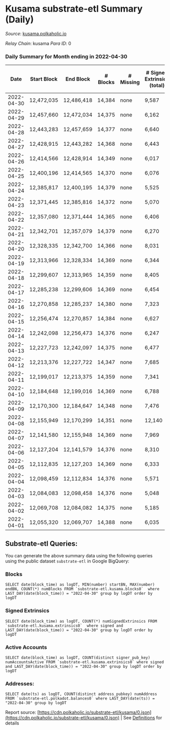 # Kusama substrate-etl Summary (Daily)

_Source_: [kusama.polkaholic.io](https://kusama.polkaholic.io)

*Relay Chain*: kusama
*Para ID*: 0



### Daily Summary for Month ending in 2022-04-30


| Date | Start Block | End Block | # Blocks | # Missing | # Signed Extrinsics (total) | # Active Accounts | # Addresses with Balances | # Events | # Transfers | # XCM Transfers In | # XCM Transfers Out |
| ---- | ----------- | --------- | -------- | --------- | --------------------------- | ----------------- | ------------------------- | -------- | ----------- | ------------------ | ------------------- |
| 2022-04-30 | 12,472,035 | 12,486,418 | 14,384 | none  | 9,587 | 1,383 | 248,534 | 447,802 | 2,261 ($5,870,935.42) | 121 ($277,168.09) | 158 ($457,666.52) |
| 2022-04-29 | 12,457,660 | 12,472,034 | 14,375 | none  | 6,162 | 1,424 |  | 395,449 | 1,513 ($5,263,468.53) | 169 ($484,003.38) | 210 ($417,573.73) |
| 2022-04-28 | 12,443,283 | 12,457,659 | 14,377 | none  | 6,640 | 1,703 |  | 389,365 | 1,670 ($13,767,507.46) | 181 ($389,917.00) | 178 ($2,598,412.77) |
| 2022-04-27 | 12,428,915 | 12,443,282 | 14,368 | none  | 6,443 | 1,736 |  | 387,285 | 1,947 ($12,497,289.12) | 149 ($368,787.15) | 206 ($637,104.61) |
| 2022-04-26 | 12,414,566 | 12,428,914 | 14,349 | none  | 6,017 | 1,540 |  | 380,660 | 1,576 ($7,632,645.54) | 163 ($423,603.03) | 242 ($414,924.38) |
| 2022-04-25 | 12,400,196 | 12,414,565 | 14,370 | none  | 6,076 | 1,555 |  | 390,111 | 1,627 ($4,896,991.76) | 162 ($497,582.56) | 295 ($811,765.93) |
| 2022-04-24 | 12,385,817 | 12,400,195 | 14,379 | none  | 5,525 | 1,438 |  | 377,694 | 1,310 ($3,040,947.51) | 146 ($594,555.78) | 278 ($886,995.17) |
| 2022-04-23 | 12,371,445 | 12,385,816 | 14,372 | none  | 5,070 | 1,222 |  | 371,745 | 1,191 ($3,141,602.34) | 137 ($1,495,677.09) | 297 ($1,082,962.42) |
| 2022-04-22 | 12,357,080 | 12,371,444 | 14,365 | none  | 6,406 | 1,451 |  | 407,206 | 1,480 ($12,074,260.23) | 143 ($586,946.40) | 280 ($553,532.87) |
| 2022-04-21 | 12,342,701 | 12,357,079 | 14,379 | none  | 6,270 | 1,566 |  | 400,322 | 1,352 ($2,658,786.33) | 142 ($448,713.74) | 237 ($828,127.19) |
| 2022-04-20 | 12,328,335 | 12,342,700 | 14,366 | none  | 8,031 | 1,587 |  | 402,767 | 1,321 ($13,574,000.57) | 143 ($676,662.86) | 248 ($5,687,276.27) |
| 2022-04-19 | 12,313,966 | 12,328,334 | 14,369 | none  | 6,344 | 1,460 |  | 369,134 | 1,119 ($3,418,030.00) | 97 ($202,583.00) | 125 ($266,080.76) |
| 2022-04-18 | 12,299,607 | 12,313,965 | 14,359 | none  | 8,405 | 1,562 |  | 408,630 | 1,072 ($3,646,671.14) | 120 ($761,682.00) | 161 ($466,780.08) |
| 2022-04-17 | 12,285,238 | 12,299,606 | 14,369 | none  | 6,454 | 1,663 |  | 379,533 | 1,886 ($2,353,554.16) | 137 ($265,169.31) | 123 ($479,421.99) |
| 2022-04-16 | 12,270,858 | 12,285,237 | 14,380 | none  | 7,323 | 1,574 |  | 374,039 | 2,639 ($6,793,438.77) | 136 ($306,277.65) | 146 ($326,682.85) |
| 2022-04-15 | 12,256,474 | 12,270,857 | 14,384 | none  | 6,627 | 1,419 |  | 388,231 | 1,377 ($20,324,434.06) | 115 ($194,277.94) | 124 ($137,554.05) |
| 2022-04-14 | 12,242,098 | 12,256,473 | 14,376 | none  | 6,247 | 1,215 |  | 378,906 | 1,282 ($2,641,119.84) | 96 ($224,555.65) | 157 ($260,746.56) |
| 2022-04-13 | 12,227,723 | 12,242,097 | 14,375 | none  | 6,477 | 1,457 |  | 375,478 | 1,393 ($4,894,051.54) | 80 ($233,349.98) | 121 ($1,091,612.61) |
| 2022-04-12 | 12,213,376 | 12,227,722 | 14,347 | none  | 7,685 | 1,684 |  | 391,970 | 1,653 ($4,996,446.61) | 81 ($525,443.67) | 124 ($750,673.87) |
| 2022-04-11 | 12,199,017 | 12,213,375 | 14,359 | none  | 7,341 | 1,602 |  | 389,141 | 1,603 ($4,619,958.13) | 93 ($407,556.11) | 172 ($443,384.27) |
| 2022-04-10 | 12,184,648 | 12,199,016 | 14,369 | none  | 6,788 | 1,382 |  | 369,526 | 1,122 ($1,807,514.36) | 53 ($68,225.32) | 149 ($347,787.51) |
| 2022-04-09 | 12,170,300 | 12,184,647 | 14,348 | none  | 7,476 | 1,576 |  | 372,774 | 1,686 ($3,365,288.36) | 100 ($318,748.56) | 169 ($830,659.59) |
| 2022-04-08 | 12,155,949 | 12,170,299 | 14,351 | none  | 12,140 | 1,772 |  | 430,878 | 1,450 ($4,577,153.21) | 121 ($428,120.16) | 159 ($239,674.23) |
| 2022-04-07 | 12,141,580 | 12,155,948 | 14,369 | none  | 7,969 | 1,599 |  | 376,871 | 1,453 ($4,520,762.69) | 102 ($465,703.69) | 157 ($414,429.71) |
| 2022-04-06 | 12,127,204 | 12,141,579 | 14,376 | none  | 8,310 | 1,670 |  | 395,830 | 1,610 ($5,228,292.78) | 152 ($394,721.53) | 233 ($464,600.59) |
| 2022-04-05 | 12,112,835 | 12,127,203 | 14,369 | none  | 6,333 | 1,531 |  | 366,492 | 1,885 ($18,715,783.56) | 86 ($363,677.43) | 208 ($490,213.42) |
| 2022-04-04 | 12,098,459 | 12,112,834 | 14,376 | none  | 5,571 | 1,486 |  | 364,854 | 2,373 ($14,150,601.98) | 105 ($357,650.88) | 185 ($441,113.95) |
| 2022-04-03 | 12,084,083 | 12,098,458 | 14,376 | none  | 5,048 | 1,424 |  | 355,164 | 1,990 ($4,603,062.68) | 99 ($381,813.29) | 171 ($838,573.73) |
| 2022-04-02 | 12,069,708 | 12,084,082 | 14,375 | none  | 5,185 | 1,504 |  | 352,287 | 1,715 ($4,869,953.93) | 176 ($489,799.99) | 246 ($850,442.39) |
| 2022-04-01 | 12,055,320 | 12,069,707 | 14,388 | none  | 6,035 | 1,408 |  | 365,154 | 2,451 ($8,910,569.77) | 132 ($478,885.45) | 169 ($436,724.49) |

## Substrate-etl Queries:
You can generate the above summary data using the following queries using the public dataset `substrate-etl` in Google BigQuery:


### Blocks
```
SELECT date(block_time) as logDT, MIN(number) startBN, MAX(number) endBN, COUNT(*) numBlocks FROM `substrate-etl.kusama.blocks0`  where LAST_DAY(date(block_time)) = "2022-04-30" group by logDT order by logDT
```


### Signed Extrinsics
```
SELECT date(block_time) as logDT, COUNT(*) numSignedExtrinsics FROM `substrate-etl.kusama.extrinsics0`  where signed and LAST_DAY(date(block_time)) = "2022-04-30" group by logDT order by logDT
```


### Active Accounts
```
SELECT date(block_time) as logDT, COUNT(distinct signer_pub_key) numAccountsActive FROM `substrate-etl.kusama.extrinsics0` where signed and LAST_DAY(date(block_time)) = "2022-04-30" group by logDT order by logDT
```


### Addresses:
```
SELECT date(ts) as logDT, COUNT(distinct address_pubkey) numAddress FROM `substrate-etl.polkadot.balances0` where LAST_DAY(date(ts)) = "2022-04-30" group by logDT
```



Report source: [https://cdn.polkaholic.io/substrate-etl/kusama/0.json](https://cdn.polkaholic.io/substrate-etl/kusama/0.json) | See [Definitions](/DEFINITIONS.md) for details

